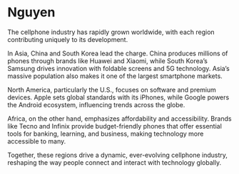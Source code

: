 # Nguyen
The cellphone industry has rapidly grown worldwide, with each region contributing uniquely to its development.

In Asia, China and South Korea lead the charge. China produces millions of phones through brands like Huawei and Xiaomi, while South Korea’s Samsung drives innovation with foldable screens and 5G technology. Asia’s massive population also makes it one of the largest smartphone markets.

North America, particularly the U.S., focuses on software and premium devices. Apple sets global standards with its iPhones, while Google powers the Android ecosystem, influencing trends across the globe.

Africa, on the other hand, emphasizes affordability and accessibility. Brands like Tecno and Infinix provide budget-friendly phones that offer essential tools for banking, learning, and business, making technology more accessible to many.

Together, these regions drive a dynamic, ever-evolving cellphone industry, reshaping the way people connect and interact with technology globally.
